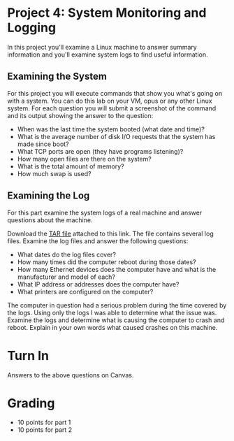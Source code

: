 # Project 4: System Monitoring and Logging  

In this project you'll examine a Linux machine to answer summary information and you'll examine system logs to find useful information. 

## Examining the System  

For this project you will execute commands that show you what's going on with a system. You can do this lab on your VM, opus or any other Linux system. For each question you will submit a screenshot of the command and its output showing the answer to the question:

  - When was the last time the system booted (what date and time)?
  - What is the average number of disk I/O requests that the system has made since boot?
  - What TCP ports are open (they have programs listening)?
  - How many open files are there on the system?
  - What is the total amount of memory? 
  - How much swap is used? 

## Examining the Log  

For this part examine the system logs of a real machine and answer questions about the machine.

Download the [TAR file](http://ea994bd4-a-9f1c7e1e-s-sites.googlegroups.com/a/lifealgorithmic.com/cabrillo-home/home/cis-191/lab-7-examining-the-system-log/cis191_lab7_logs.tar?attachauth=ANoY7coJ8PiH86Ka60YrtDr_M_yGEKzuZUPITnJ4sviqstgeghjoFp6cbasXtZ1sTd6YB4Y_hLWZyd3HEWi_MXBm8wBhBszntF92SiiC5hFE_ecmRL8uSZ2roymIMd9XwMJ2gNFmMdGV_gnMO8_EG5Vc6EwYjD_52JiswgR4a1GpxJlUuW3agBxLoT_QoZQHYgPdqUaniZTthFm3h2_mtHJtDQ_9bgidORwk_XquqjmslqXQX2jEY5nc2W6Pq_o9_ly__vif3CmDXDKKkgceLsZQ5RuGBcHOPY1yO7vMRfD9rBQXrHmGDy8%3D&attredirects=0&d=1) attached to this link. The file contains several log files. Examine the log files and answer the following questions:

  - What dates do the log files cover?
  - How many times did the computer reboot during those dates?
  - How many Ethernet devices does the computer have and what is the manufacturer and model of each?
  - What IP address or addresses does the computer have?
  - What printers are configured on the computer?

The computer in question had a serious problem during the time covered by the logs. Using only the logs I was able to determine what the issue was. Examine the logs and determine what is causing the computer to crash and reboot. Explain in your own words what caused crashes on this machine. 

# Turn In 

Answers to the above questions on Canvas.

# Grading  

  * 10 points for part 1 
  * 10 points for part 2 
